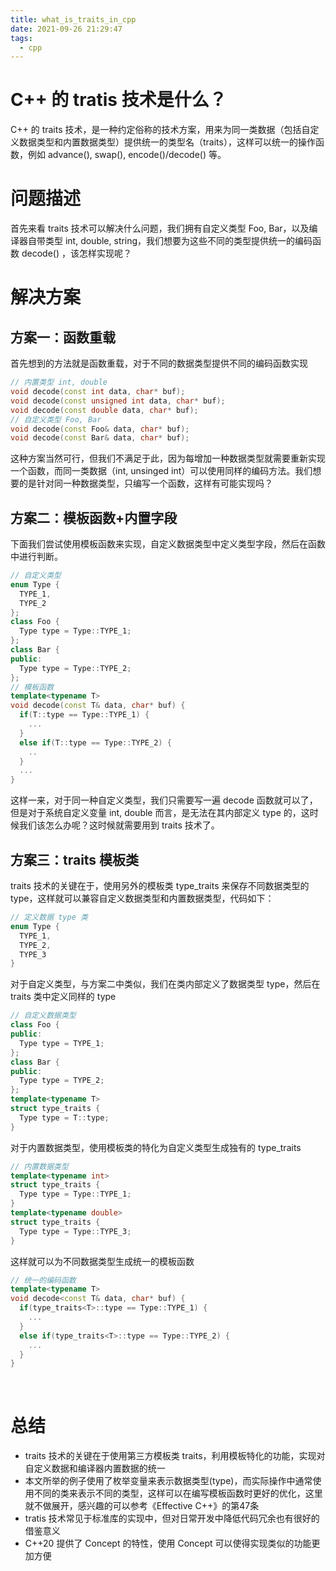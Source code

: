 ```yaml
---
title: what_is_traits_in_cpp
date: 2021-09-26 21:29:47
tags:
  - cpp
---
```


# C++ 的 tratis 技术是什么？

C++ 的 traits 技术，是一种约定俗称的技术方案，用来为同一类数据（包括自定义数据类型和内置数据类型）提供统一的类型名（traits），这样可以统一的操作函数，例如 advance(), swap(), encode()/decode() 等。

# 问题描述
首先来看 traits 技术可以解决什么问题，我们拥有自定义类型 
Foo, Bar，以及编译器自带类型 int, double, string，我们想要为这些不同的类型提供统一的编码函数 decode() ，该怎样实现呢？

# 解决方案

## 方案一：函数重载
首先想到的方法就是函数重载，对于不同的数据类型提供不同的编码函数实现
```cpp
// 内置类型 int, double
void decode(const int data, char* buf);
void decode(const unsigned int data, char* buf);
void decode(const double data, char* buf);
// 自定义类型 Foo, Bar
void decode(const Foo& data, char* buf);
void decode(const Bar& data, char* buf);
```
这种方案当然可行，但我们不满足于此，因为每增加一种数据类型就需要重新实现一个函数，而同一类数据（int, unsinged int）可以使用同样的编码方法。我们想要的是针对同一种数据类型，只编写一个函数，这样有可能实现吗？

## 方案二：模板函数+内置字段

下面我们尝试使用模板函数来实现，自定义数据类型中定义类型字段，然后在函数中进行判断。
```cpp
// 自定义类型
enum Type {
  TYPE_1,
  TYPE_2
};
class Foo {
  Type type = Type::TYPE_1;
};
class Bar {
public:
  Type type = Type::TYPE_2;
};
// 模板函数
template<typename T>
void decode(const T& data, char* buf) {
  if(T::type == Type::TYPE_1) {
    ...
  }
  else if(T::type == Type::TYPE_2) {
    ..
  }
  ...
}
```
这样一来，对于同一种自定义类型，我们只需要写一遍 decode 函数就可以了，但是对于系统自定义变量 int, double 而言，是无法在其内部定义 type 的，这时候我们该怎么办呢？这时候就需要用到 traits 技术了。
​
## 方案三：traits 模板类
traits 技术的关键在于，使用另外的模板类 type_traits 来保存不同数据类型的 type，这样就可以兼容自定义数据类型和内置数据类型，代码如下：
```cpp
// 定义数据 type 类
enum Type {
  TYPE_1,
  TYPE_2,
  TYPE_3
}
```
对于自定义类型，与方案二中类似，我们在类内部定义了数据类型 type，然后在 traits 类中定义同样的 type
```cpp
// 自定义数据类型
class Foo {
public:
  Type type = TYPE_1; 
};
class Bar {
public:
  Type type = TYPE_2; 
};
template<typename T>
struct type_traits {
  Type type = T::type;
}
```
对于内置数据类型，使用模板类的特化为自定义类型生成独有的 type_traits
```cpp
// 内置数据类型
template<typename int>
struct type_traits {
  Type type = Type::TYPE_1;
}
template<typename double>
struct type_traits {
  Type type = Type::TYPE_3;
}
```
这样就可以为不同数据类型生成统一的模板函数
```cpp
// 统一的编码函数
template<typename T>
void decode<const T& data, char* buf) {
  if(type_traits<T>::type == Type::TYPE_1) {
    ...
  }
  else if(type_traits<T>::type == Type::TYPE_2) {
    ...
  }
}
```
​
# 总结
- traits 技术的关键在于使用第三方模板类 traits，利用模板特化的功能，实现对自定义数据和编译器内置数据的统一
- 本文所举的例子使用了枚举变量来表示数据类型(type)，而实际操作中通常使用不同的类来表示不同的类型，这样可以在编写模板函数时更好的优化，这里就不做展开，感兴趣的可以参考《Effective C++》的第47条
- tratis 技术常见于标准库的实现中，但对日常开发中降低代码冗余也有很好的借鉴意义
- C++20 提供了 Concept 的特性，使用 Concept 可以使得实现类似的功能更加方便

